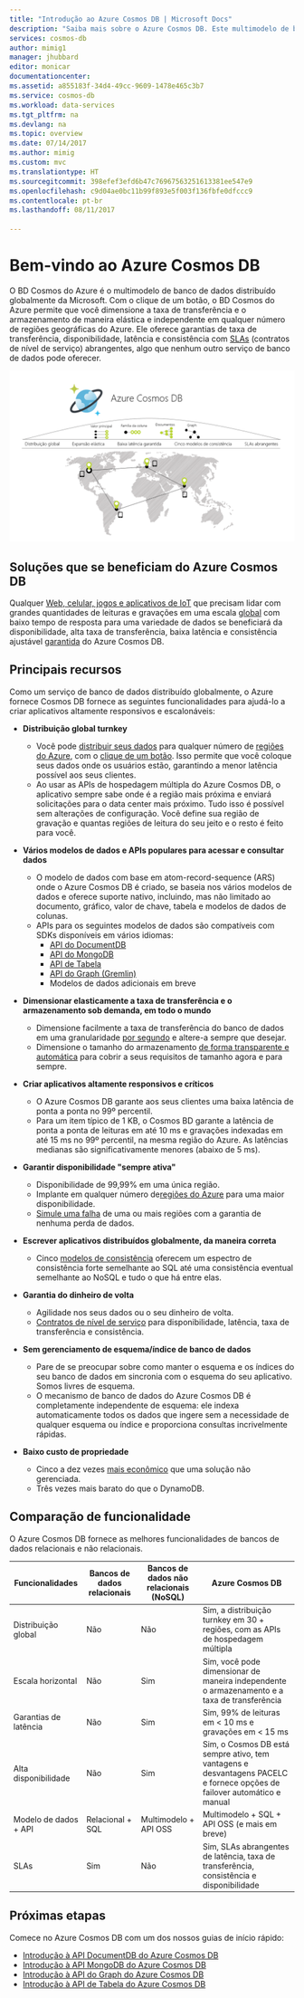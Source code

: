 ```yaml
---
title: "Introdução ao Azure Cosmos DB | Microsoft Docs"
description: "Saiba mais sobre o Azure Cosmos DB. Este multimodelo de banco de dados distribuído globalmente foi criado para alta disponibilidade, escalabilidade elástica e baixa latência."
services: cosmos-db
author: mimig1
manager: jhubbard
editor: monicar
documentationcenter: 
ms.assetid: a855183f-34d4-49cc-9609-1478e465c3b7
ms.service: cosmos-db
ms.workload: data-services
ms.tgt_pltfrm: na
ms.devlang: na
ms.topic: overview
ms.date: 07/14/2017
ms.author: mimig
ms.custom: mvc
ms.translationtype: HT
ms.sourcegitcommit: 398efef3efd6b47c76967563251613381ee547e9
ms.openlocfilehash: c9d04ae0bc11b99f893e5f003f136fbfe0dfccc9
ms.contentlocale: pt-br
ms.lasthandoff: 08/11/2017

---
```


# <a name="welcome-to-azure-cosmos-db"></a>Bem-vindo ao Azure Cosmos DB

O BD Cosmos do Azure é o multimodelo de banco de dados distribuído globalmente da Microsoft. Com o clique de um botão, o BD Cosmos do Azure permite que você dimensione a taxa de transferência e o armazenamento de maneira elástica e independente em qualquer número de regiões geográficas do Azure. Ele oferece garantias de taxa de transferência, disponibilidade, latência e consistência com [SLAs](https://aka.ms/acdbsla) (contratos de nível de serviço) abrangentes, algo que nenhum outro serviço de banco de dados pode oferecer.

![O Azure Cosmos DB é um serviço de banco de dados distribuído globalmente pela Microsoft com escala horizontal elástica, baixa latência garantida, cinco modelos de consistência e SLAs de garantia abrangente](./media/introduction/azure-cosmos-db.png)

## <a name="solutions-that-benefit-from-azure-cosmos-db"></a>Soluções que se beneficiam do Azure Cosmos DB

Qualquer [Web, celular, jogos e aplicativos de IoT](use-cases.md) que precisam lidar com grandes quantidades de leituras e gravações em uma escala [global](distribute-data-globally.md) com baixo tempo de resposta para uma variedade de dados se beneficiará da disponibilidade, alta taxa de transferência, baixa latência e consistência ajustável [garantida](https://azure.microsoft.com/support/legal/sla/cosmos-db/) do Azure Cosmos DB.

## <a name="key-capabilities"></a>Principais recursos
Como um serviço de banco de dados distribuído globalmente, o Azure fornece Cosmos DB fornece as seguintes funcionalidades para ajudá-lo a criar aplicativos altamente responsivos e escalonáveis:

* **Distribuição global turnkey**
    * Você pode [distribuir seus dados](distribute-data-globally.md) para qualquer número de [regiões do Azure](https://azure.microsoft.com/regions/), com o [clique de um botão](tutorial-global-distribution-documentdb.md). Isso permite que você coloque seus dados onde os usuários estão, garantindo a menor latência possível aos seus clientes. 
    * Ao usar as APIs de hospedagem múltipla do Azure Cosmos DB, o aplicativo sempre sabe onde é a região mais próxima e enviará solicitações para o data center mais próximo. Tudo isso é possível sem alterações de configuração. Você define sua região de gravação e quantas regiões de leitura do seu jeito e o resto é feito para você.

* **Vários modelos de dados e APIs populares para acessar e consultar dados**
    * O modelo de dados com base em atom-record-sequence (ARS) onde o Azure Cosmos DB é criado, se baseia nos vários modelos de dados e oferece suporte nativo, incluindo, mas não limitado ao documento, gráfico, valor de chave, tabela e modelos de dados de colunas.
    * APIs para os seguintes modelos de dados são compatíveis com SDKs disponíveis em vários idiomas:
        * [API do DocumentDB](documentdb-introduction.md)
        * [API do MongoDB](mongodb-introduction.md)
        * [API de Tabela](table-introduction.md)
        * [API do Graph (Gremlin)](graph-introduction.md)
        * Modelos de dados adicionais em breve 

* **Dimensionar elasticamente a taxa de transferência e o armazenamento sob demanda, em todo o mundo**
    * Dimensione facilmente a taxa de transferência do banco de dados em uma granularidade [por segundo](request-units.md) e altere-a sempre que desejar. 
    * Dimensione o tamanho do armazenamento [de forma transparente e automática](partition-data.md) para cobrir a seus requisitos de tamanho agora e para sempre.

* **Criar aplicativos altamente responsivos e críticos**
    * O Azure Cosmos DB garante aos seus clientes uma baixa latência de ponta a ponta no 99º percentil. 
    * Para um item típico de 1 KB, o Cosmos BD garante a latência de ponta a ponta de leituras em até 10 ms e gravações indexadas em até 15 ms no 99º percentil, na mesma região do Azure. As latências medianas são significativamente menores (abaixo de 5 ms).

* **Garantir disponibilidade "sempre ativa"**
    * Disponibilidade de 99,99% em uma única região.
    * Implante em qualquer número de[regiões do Azure](https://azure.microsoft.com/regions) para uma maior disponibilidade.
    * [Simule uma falha](regional-failover.md) de uma ou mais regiões com a garantia de nenhuma perda de dados. 

* **Escrever aplicativos distribuídos globalmente, da maneira correta**
    * Cinco [modelos de consistência](consistency-levels.md) oferecem um espectro de consistência forte semelhante ao SQL até uma consistência eventual semelhante ao NoSQL e tudo o que há entre elas. 
  
* **Garantia do dinheiro de volta**
    * Agilidade nos seus dados ou o seu dinheiro de volta. 
    * [Contratos de nível de serviço](https://aka.ms/acdbsla) para disponibilidade, latência, taxa de transferência e consistência. 

* **Sem gerenciamento de esquema/índice de banco de dados**
    * Pare de se preocupar sobre como manter o esquema e os índices do seu banco de dados em sincronia com o esquema do seu aplicativo. Somos livres de esquema. 
    * O mecanismo de banco de dados do Azure Cosmos DB é completamente independente de esquema: ele indexa automaticamente todos os dados que ingere sem a necessidade de qualquer esquema ou índice e proporciona consultas incrivelmente rápidas. 

* **Baixo custo de propriedade**
    * Cinco a dez vezes [mais econômico](https://aka.ms/cosmos-db-tco-paper) que uma solução não gerenciada.
    * Três vezes mais barato do que o DynamoDB.

## <a name="capability-comparison"></a>Comparação de funcionalidade

O Azure Cosmos DB fornece as melhores funcionalidades de bancos de dados relacionais e não relacionais.

| Funcionalidades | Bancos de dados relacionais   | Bancos de dados não relacionais (NoSQL) |    Azure Cosmos DB |
| --- | --- | --- | --- |
| Distribuição global | Não | Não | Sim, a distribuição turnkey em 30 + regiões, com as APIs de hospedagem múltipla|
| Escala horizontal | Não | Sim | Sim, você pode dimensionar de maneira independente o armazenamento e a taxa de transferência | 
| Garantias de latência | Não | Sim | Sim, 99% de leituras em < 10 ms e gravações em < 15 ms | 
| Alta disponibilidade | Não | Sim | Sim, o Cosmos DB está sempre ativo, tem vantagens e desvantagens PACELC e fornece opções de failover automático e manual|
| Modelo de dados + API | Relacional + SQL | Multimodelo + API OSS | Multimodelo + SQL + API OSS (e mais em breve) |
| SLAs | Sim | Não | Sim, SLAs abrangentes de latência, taxa de transferência, consistência e disponibilidade |


## <a name="next-steps"></a>Próximas etapas
Comece no Azure Cosmos DB com um dos nossos guias de início rápido:

* [Introdução à API DocumentDB do Azure Cosmos DB](create-documentdb-dotnet.md)
* [Introdução à API MongoDB do Azure Cosmos DB](create-mongodb-nodejs.md)
* [Introdução à API do Graph do Azure Cosmos DB](create-graph-dotnet.md)
* [Introdução à API de Tabela do Azure Cosmos DB](create-table-dotnet.md)

